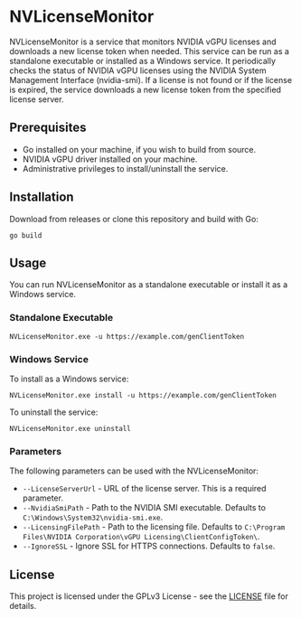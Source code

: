 # NVLicenseMonitor

NVLicenseMonitor is a service that monitors NVIDIA vGPU licenses and downloads a new license token when needed. This service can be run as a standalone executable or installed as a Windows service. It periodically checks the status of NVIDIA vGPU licenses using the NVIDIA System Management Interface (nvidia-smi). If a license is not found or if the license is expired, the service downloads a new license token from the specified license server.

## Prerequisites

- Go installed on your machine, if you wish to build from source.
- NVIDIA vGPU driver installed on your machine.
- Administrative privileges to install/uninstall the service.

## Installation

Download from releases or clone this repository and build with Go:

    go build

## Usage

You can run NVLicenseMonitor as a standalone executable or install it as a Windows service.

### Standalone Executable

    NVLicenseMonitor.exe -u https://example.com/genClientToken

### Windows Service

To install as a Windows service:

    NVLicenseMonitor.exe install -u https://example.com/genClientToken

To uninstall the service:

    NVLicenseMonitor.exe uninstall

### Parameters

The following parameters can be used with the NVLicenseMonitor:

- `--LicenseServerUrl` - URL of the license server. This is a required parameter.
- `--NvidiaSmiPath` - Path to the NVIDIA SMI executable. Defaults to `C:\Windows\System32\nvidia-smi.exe`.
- `--LicensingFilePath` - Path to the licensing file. Defaults to `C:\Program Files\NVIDIA Corporation\vGPU Licensing\ClientConfigToken\`.
- `--IgnoreSSL` - Ignore SSL for HTTPS connections. Defaults to `false`.

## License

This project is licensed under the GPLv3 License - see the [LICENSE](LICENSE) file for details.
